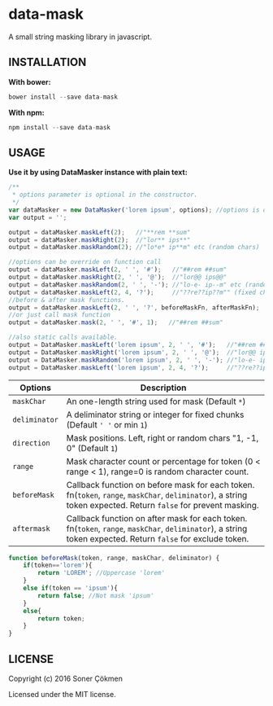 # data-mask
A small string masking library in javascript.

## INSTALLATION

**With bower:**

```javascript
bower install --save data-mask
```

**With npm:**

```javascript
npm install --save data-mask
```

## USAGE

 **Use it by using DataMasker instance with plain text:**

```javascript
/**
 * options parameter is optional in the constructor.
 */
var dataMasker = new DataMasker('lorem ipsum', options); //options is optional
var output = '';

output = dataMasker.maskLeft(2);   //"**rem **sum"
output = dataMasker.maskRight(2);  //"lor** ips**"
output = dataMasker.maskRandom(2); //"lo*e* ip**m" etc (random chars)

//options can be override on function call
output = dataMasker.maskLeft(2, ' ', '#');   //"##rem ##sum"
output = dataMasker.maskRight(2, ' ', '@');  //"lor@@ ips@@"
output = dataMasker.maskRandom(2, ' ', '-'); //"lo-e- ip--m" etc (random chars)
output = dataMasker.maskLeft(2, 4, '?');     //"??re??ip??m"" (fixed chuks)
//before & after mask functions.
output = dataMasker.maskLeft(2, ' ', '?', beforeMaskFn, afterMaskFn);
//or just call mask function
output = dataMasker.mask(2, ' ', '#', 1);   //"##rem ##sum"

//also static calls available.
output = DataMasker.maskLeft('lorem ipsum', 2, ' ', '#');   //"##rem ##sum"
output = DataMasker.maskRight('lorem ipsum', 2, ' ', '@');  //"lor@@ ips@@"
output = DataMasker.maskRandom('lorem ipsum', 2, ' ', '-'); //"lo-e- ip--m" etc (random chars)
output = DataMasker.maskLeft('lorem ipsum', 2, 4, '?');     //"??re??ip??m"" (fixed chuks)

```

Options       | Description
--- | ---
`maskChar`    | An one-length string used for mask (Default `*`)
`deliminator` | A deliminator string or integer for fixed chunks (Default `' '` or min `1`)
`direction  ` | Mask positions. Left, right or random chars "1, -1, 0" (Default `1`)
`range`       | Mask character count or percentage for token (0 < range < 1), range=0 is random character count.
`beforeMask`  | Callback function on before mask for each token.  fn(`token`, `range`, `maskChar`, `deliminator`), a string token expected. Return `false` for prevent masking. 
`aftermask`  | Callback function on after mask for each token.  fn(`token`, `range`, `maskChar`, `deliminator`), a string token expected. Return `false` for exclude token.


```javascript
function beforeMask(token, range, maskChar, deliminator) {
    if(token=='lorem'){
        return 'LOREM'; //Uppercase 'lorem'
    }
    else if(token == 'ipsum'){
        return false; //Not mask 'ipsum'
    }
    else{
        return token;
    }
}
```

## LICENSE

Copyright (c) 2016 Soner Çökmen

Licensed under the MIT license.